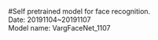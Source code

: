 #Self pretrained model for face recognition.     
Date: 20191104~20191107     
Model name: VargFaceNet_1107    
